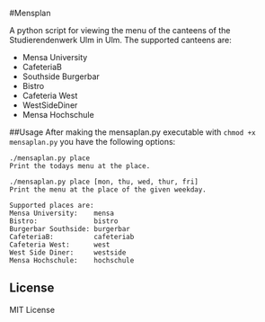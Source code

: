 #Mensplan

A python script for viewing the menu of the canteens of the Studierendenwerk Ulm in Ulm. The supported canteens are:
 - Mensa University
 - CafeteriaB
 - Southside Burgerbar
 - Bistro
 - Cafeteria West
 - WestSideDiner
 - Mensa Hochschule

##Usage
After making the mensaplan.py executable with `chmod +x mensaplan.py` you have the following options:
```
./mensaplan.py place
Print the todays menu at the place.

./mensaplan.py place [mon, thu, wed, thur, fri]
Print the menu at the place of the given weekday.

Supported places are:
Mensa University:    mensa
Bistro:              bistro
Burgerbar Southside: burgerbar
CafeteriaB:          cafeteriab
Cafeteria West:      west
West Side Diner:     westside
Mensa Hochschule:    hochschule
```


## License

MIT License
